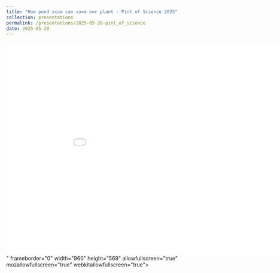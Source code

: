 ```yaml
---
title: "How pond scum can save our plant - Pint of Science 2025"
collection: presentations
permalink: /presentations/2025-05-20-pint_of_science
date: 2025-05-20
---
```


<iframe src="<iframe src="https://docs.google.com/presentation/d/e/2PACX-1vT2Ngd4NGYWGO14pErzzdxi-BzCeMKJZijlMqzmhh2l6xUAJzkqBFcN3fZL1FCIDZBA8Z7b7_QmQqQo/pubembed?start=false&loop=false&delayms=3000" frameborder="0" width="960" height="569" allowfullscreen="true" mozallowfullscreen="true" webkitallowfullscreen="true"></iframe>" 
        frameborder="0" width="960" height="569" allowfullscreen="true" mozallowfullscreen="true" webkitallowfullscreen="true">
</iframe>


